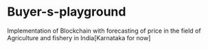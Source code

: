 # Buyer-s-playground
Implementation of Blockchain with forecasting of price in the field of Agriculture and fishery in India[Karnataka for now] 

